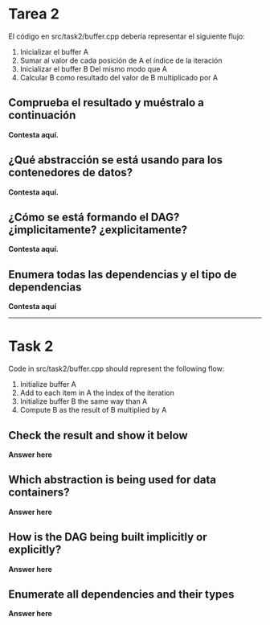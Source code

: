 # Tarea 2
El código en src/task2/buffer.cpp debería representar el siguiente flujo:
1. Inicializar el buffer A
2. Sumar al valor de cada posición de A el índice de la iteración
3. Inicializar el buffer B Del mismo modo que A
4. Calcular B como resultado del valor de B multiplicado por A

## Comprueba el resultado y muéstralo a continuación
**Contesta aquí.**

## ¿Qué abstracción se está usando para los contenedores de datos?
**Contesta aquí.**

## ¿Cómo se está formando el DAG? ¿implicitamente? ¿explicitamente?
**Contesta aquí.**

## Enumera todas las dependencias y el tipo de dependencias
**Contesta aquí**

----

# Task 2
Code in src/task2/buffer.cpp should represent the following flow:
1. Initialize buffer A
2. Add to each item in A the index of the iteration
3. Initialize buffer B the same way than A
4. Compute B as the result of B multiplied by A

## Check the result and show it below
**Answer here**

## Which abstraction is being used for data containers?
**Answer here**

## How is the DAG being built implicitly or explicitly?
**Answer here**

## Enumerate all dependencies and their types
**Answer here**
